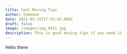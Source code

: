 ```yaml
---
title: Cool Moving Tips
author: Someone
date: 2021-02-15T17:51:43.088Z
draft: false
image: /images/img_6911.jpg
description: This is good moving tips if you need it
---
```

Hello there
